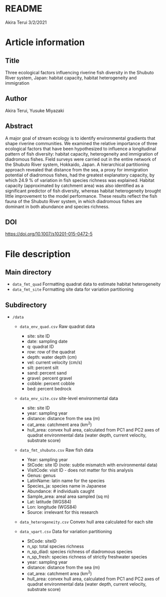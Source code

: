 README
================
Akira Terui
3/2/2021

# Article information

## Title

Three ecological factors influencing riverine fish diversity in the
Shubuto River system, Japan: habitat capacity, habitat heterogeneity and
immigration

## Author

Akira Terui, Yusuke Miyazaki

## Abstract

A major goal of stream ecology is to identify environmental gradients
that shape riverine communities. We examined the relative importance of
three ecological factors that have been hypothesized to influence a
longitudinal pattern of fish diversity: habitat capacity, heterogeneity
and immigration of diadromous fishes. Field surveys were carried out in
the entire network of the Shubuto River system, Hokkaido, Japan. A
hierarchical partitioning approach revealed that distance from the sea,
a proxy for immigration potential of diadromous fishes, had the greatest
explanatory capacity, by which 24.9 % of variation in fish species
richness was explained. Habitat capacity (approximated by catchment
area) was also identified as a significant predictor of fish diversity,
whereas habitat heterogeneity brought little improvement to the model
performance. These results reflect the fish fauna of the Shubuto River
system, in which diadromous fishes are dominant in both abundance and
species richness.

## DOI

<https://doi.org/10.1007/s10201-015-0472-5>

# File description

## Main directory

-   `data_fmt_quad` Formatting quadrat data to estimate habitat
    heterogeneity
-   `data_fmt_site` Formatting site data for variation partitioning

## Subdirectory

-   `/data`

    -   `data_env_quad.csv` Raw quadrat data

        -   site: site ID
        -   date: sampling date
        -   q: quadrat ID
        -   row: row of the quadrat
        -   depth: water depth (cm)
        -   vel: current velocity (cm/s)
        -   silt: percent silt
        -   sand: percent sand
        -   gravel: percent gravel
        -   cobble: percent cobble
        -   bed: percent bedrock

    -   `data_env_site.csv` site-level environmental data

        -   site: site ID
        -   year: sampling year
        -   distance: distance from the sea (m)
        -   cat\_area: catchment area (km<sup>2</sup>)
        -   hull\_area: convex hull area, calculated from PC1 and PC2
            axes of quadrat environmental data (water depth, current
            velocity, substrate score)

    -   `data_fmt_shubuto.csv` Raw fish data

        -   Year: sampling year
        -   StCode: site ID (note: subtle mismatch with environmental
            data)
        -   VisitCode: visit ID - does not matter for this analysis
        -   Genus: genus
        -   LatinName: latin name for the species
        -   Species\_ja: species name in Japanese
        -   Abundance: \# individuals caught
        -   Sample\_area: areal area sampled (sq m)
        -   Lat: latitude (WGS84)
        -   Lon: longitude (WGS84)
        -   Source: irrelevant for this research

    -   `data_heterogeneity.csv` Convex hull area calculated for each
        site

    -   `data_vpart.csv` Data for variation partitioning

        -   StCode: siteID
        -   n\_sp: total species richness
        -   n\_sp\_diad: species richness of diadromous species
        -   n\_sp\_fresh: species richness of strictly freshwater
            species
        -   year: sampling year
        -   distance: distance from the sea (m)
        -   cat\_area: catchment area (km<sup>2</sup>)
        -   hull\_area: convex hull area, calculated from PC1 and PC2
            axes of quadrat environmental data (water depth, current
            velocity, substrate score)
